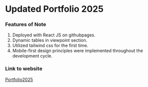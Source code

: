 # Updated Portfolio 2025

### Features of Note
1. Deployed with React JS on githubpages.
2. Dynamic tables in viewpoint section.
3. Utilized tailwind css for the first time.
4. Mobile-first design principles were implemented throughout the development cycle.

### Link to website
[Portfolio2025](https://boothe0.github.io/portfolio2025/)
